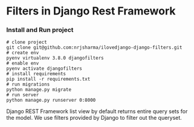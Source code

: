 # Filters in Django Rest Framework

### Install and Run project

```shell
# clone project
git clone git@github.com:nrjsharma/ilovedjango-django-filters.git
# create env
pyenv virtualenv 3.8.0 djangofilters
# enable env
pyenv activate djangofilters
# install requirements
pip install -r requirements.txt
# run migrations
python manage.py migrate
# run server
python manage.py runserver 0:8000
```

Django REST Framework list view by default returns entire query sets for the model. We use filters provided by Django to filter out the queryset.
